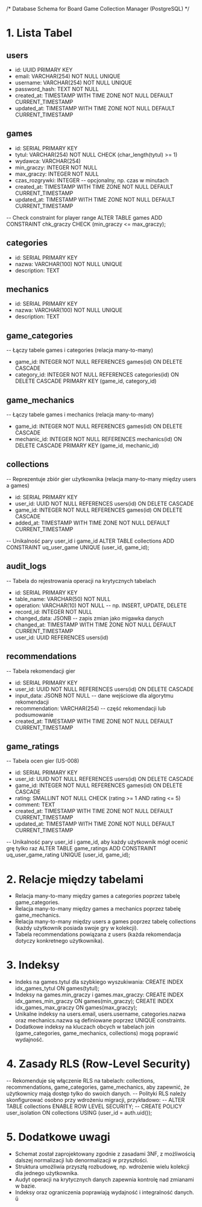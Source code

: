 /* Database Schema for Board Game Collection Manager (PostgreSQL) */

# 1. Lista Tabel

## users
- id: UUID PRIMARY KEY
- email: VARCHAR(254) NOT NULL UNIQUE
- username: VARCHAR(254) NOT NULL UNIQUE
- password_hash: TEXT NOT NULL
- created_at: TIMESTAMP WITH TIME ZONE NOT NULL DEFAULT CURRENT_TIMESTAMP
- updated_at: TIMESTAMP WITH TIME ZONE NOT NULL DEFAULT CURRENT_TIMESTAMP

## games
- id: SERIAL PRIMARY KEY
- tytul: VARCHAR(254) NOT NULL CHECK (char_length(tytul) >= 1)
- wydawca: VARCHAR(254)
- min_graczy: INTEGER NOT NULL
- max_graczy: INTEGER NOT NULL
- czas_rozgrywki: INTEGER  -- opcjonalny, np. czas w minutach
- created_at: TIMESTAMP WITH TIME ZONE NOT NULL DEFAULT CURRENT_TIMESTAMP
- updated_at: TIMESTAMP WITH TIME ZONE NOT NULL DEFAULT CURRENT_TIMESTAMP

-- Check constraint for player range
ALTER TABLE games ADD CONSTRAINT chk_graczy CHECK (min_graczy <= max_graczy);

## categories
- id: SERIAL PRIMARY KEY
- nazwa: VARCHAR(100) NOT NULL UNIQUE
- description: TEXT

## mechanics
- id: SERIAL PRIMARY KEY
- nazwa: VARCHAR(100) NOT NULL UNIQUE
- description: TEXT

## game_categories
-- Łączy tabele games i categories (relacja many-to-many)
- game_id: INTEGER NOT NULL REFERENCES games(id) ON DELETE CASCADE
- category_id: INTEGER NOT NULL REFERENCES categories(id) ON DELETE CASCADE
PRIMARY KEY (game_id, category_id)

## game_mechanics
-- Łączy tabele games i mechanics (relacja many-to-many)
- game_id: INTEGER NOT NULL REFERENCES games(id) ON DELETE CASCADE
- mechanic_id: INTEGER NOT NULL REFERENCES mechanics(id) ON DELETE CASCADE
PRIMARY KEY (game_id, mechanic_id)

## collections
-- Reprezentuje zbiór gier użytkownika (relacja many-to-many między users a games)
- id: SERIAL PRIMARY KEY
- user_id: UUID NOT NULL REFERENCES users(id) ON DELETE CASCADE
- game_id: INTEGER NOT NULL REFERENCES games(id) ON DELETE CASCADE
- added_at: TIMESTAMP WITH TIME ZONE NOT NULL DEFAULT CURRENT_TIMESTAMP

-- Unikalność pary user_id i game_id
ALTER TABLE collections ADD CONSTRAINT uq_user_game UNIQUE (user_id, game_id);

## audit_logs
-- Tabela do rejestrowania operacji na krytycznych tabelach
- id: SERIAL PRIMARY KEY
- table_name: VARCHAR(50) NOT NULL
- operation: VARCHAR(10) NOT NULL  -- np. INSERT, UPDATE, DELETE
- record_id: INTEGER NOT NULL
- changed_data: JSONB  -- zapis zmian jako migawka danych
- changed_at: TIMESTAMP WITH TIME ZONE NOT NULL DEFAULT CURRENT_TIMESTAMP
- user_id: UUID REFERENCES users(id)

## recommendations
-- Tabela rekomendacji gier
- id: SERIAL PRIMARY KEY
- user_id: UUID NOT NULL REFERENCES users(id) ON DELETE CASCADE
- input_data: JSONB NOT NULL  -- dane wejściowe dla algorytmu rekomendacji
- recommendation: VARCHAR(254)  -- część rekomendacji lub podsumowanie
- created_at: TIMESTAMP WITH TIME ZONE NOT NULL DEFAULT CURRENT_TIMESTAMP

## game_ratings
-- Tabela ocen gier (US-008)
- id: SERIAL PRIMARY KEY
- user_id: UUID NOT NULL REFERENCES users(id) ON DELETE CASCADE
- game_id: INTEGER NOT NULL REFERENCES games(id) ON DELETE CASCADE
- rating: SMALLINT NOT NULL CHECK (rating >= 1 AND rating <= 5)
- comment: TEXT
- created_at: TIMESTAMP WITH TIME ZONE NOT NULL DEFAULT CURRENT_TIMESTAMP
- updated_at: TIMESTAMP WITH TIME ZONE NOT NULL DEFAULT CURRENT_TIMESTAMP

-- Unikalność pary user_id i game_id, aby każdy użytkownik mógł ocenić grę tylko raz
ALTER TABLE game_ratings ADD CONSTRAINT uq_user_game_rating UNIQUE (user_id, game_id);

# 2. Relacje między tabelami
- Relacja many-to-many między games a categories poprzez tabelę game_categories.
- Relacja many-to-many między games a mechanics poprzez tabelę game_mechanics.
- Relacja many-to-many między users a games poprzez tabelę collections (każdy użytkownik posiada swoje gry w kolekcji).
- Tabela recommendations powiązana z users (każda rekomendacja dotyczy konkretnego użytkownika).

# 3. Indeksy
- Indeks na games.tytul dla szybkiego wyszukiwania: CREATE INDEX idx_games_tytul ON games(tytul);
- Indeksy na games.min_graczy i games.max_graczy: CREATE INDEX idx_games_min_graczy ON games(min_graczy); CREATE INDEX idx_games_max_graczy ON games(max_graczy);
- Unikalne indeksy na users.email, users.username, categories.nazwa oraz mechanics.nazwa są definiowane poprzez UNIQUE constraints.
- Dodatkowe indeksy na kluczach obcych w tabelach join (game_categories, game_mechanics, collections) mogą poprawić wydajność.

# 4. Zasady RLS (Row-Level Security)
-- Rekomenduje się włączenie RLS na tabelach: collections, recommendations, game_categories, game_mechanics, aby zapewnić, że użytkownicy mają dostęp tylko do swoich danych.
-- Polityki RLS należy skonfigurować osobno przy wdrożeniu migracji, przykładowo:
-- ALTER TABLE collections ENABLE ROW LEVEL SECURITY;
-- CREATE POLICY user_isolation ON collections USING (user_id = auth.uid());

# 5. Dodatkowe uwagi
- Schemat został zaprojektowany zgodnie z zasadami 3NF, z możliwością dalszej normalizacji lub denormalizacji w przyszłości.
- Struktura umożliwia przyszłą rozbudowę, np. wdrożenie wielu kolekcji dla jednego użytkownika.
- Audyt operacji na krytycznych danych zapewnia kontrolę nad zmianami w bazie.
- Indeksy oraz ograniczenia poprawiają wydajność i integralność danych. ű